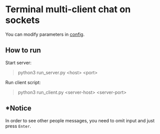 # Terminal multi-client chat on sockets

You can modify parameters in [config](./config.conf).

## How to run

Start server:
> python3 run_server.py \<host\> \<port\>

Run client script:
> python3 run_client.py \<server-host\> \<server-port\>

## *Notice

In order to see other people messages, you need to omit input and just press `Enter`.
